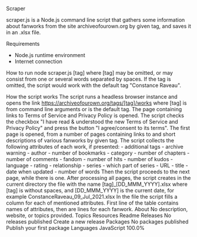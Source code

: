 Scraper

scraper.js is a Node.js command line script that gathers some information about fanworks from the site archiveofourown.org by given tag, and saves it in an .xlsx file.

Requirements
- Node.js runtime environment
- Internet connection

How to run
	node scraper.js [tag]
where [tag] may be omitted, or may consist from one or several words separated by spaces. If the tag is omitted, the script would work with the default tag "Constance Raveau".

How the script works
The script runs a headless browser instance and opens the link
	https://archiveofourown.org/tags/[tag]/works
where [tag] is from command line arguments or is the default tag.
The page containing links to Terms of Service and Privacy Policy is opened. The script checks the checkbox "I have read & understood the new Terms of Service and Privacy Policy" and press the button "I agree/consent to its terms".
The first page is opened, from a number of pages containing links to and short descriptions of various fanworks by given tag. The script collects the following attributes of each work, if presented:
	- additional tags
	- archive warning
	- author
	- number of bookmarks
	- category
	- number of chapters
	- number of comments
	- fandom
	- number of hits
	- number of kudos
	- language
	- rating
	- relationship
	- series
	- which part of series
	- URL
	- title
	- date when updated
	- number of words
Then the script proceeds to the next page, while there is one.
After processing all pages, the script creates in the current directory the file with the name
	[tag]_[DD_MMM_YYYY].xlsx
where [tag] is without spaces, and [DD_MMM_YYYY] is the current date, for example
	ConstanceRaveau_09_Jul_2021.xlsx
In the file the script fills a column for each of mentioned attributes. First line of the table contains names of attributes, then are lines for each fanwork.
About
No description, website, or topics provided.
Topics
Resources
 Readme
Releases
No releases published
Create a new release
Packages
No packages published
Publish your first package
Languages
JavaScript
100.0%
